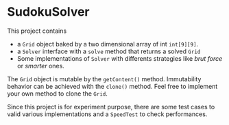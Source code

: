 SudokuSolver
============
This project contains 
 *  a `Grid` object baked by a two dimensional array of int `int[9][9]`.
 *  a `Solver` interface with a `solve` method that returns a solved `Grid`
 *  Some implementations of `Solver` with differents strategies like _brut force_ or _smarter_ ones. 
 
The `Grid` object is mutable by the `getContent()` method. Immutability behavior can be achieved with the `clone()` method. Feel free to implement your own method to clone the `Grid`. 
 
Since this project is for experiment purpose, there are some test cases to valid various implementations and a `SpeedTest` to check performances. 
